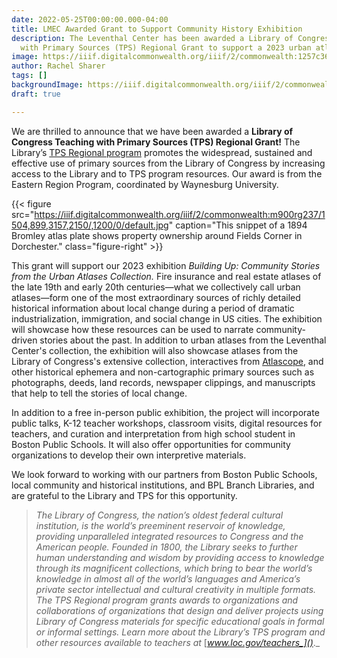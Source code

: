 ```yaml
---
date: 2022-05-25T00:00:00.000-04:00
title: LMEC Awarded Grant to Support Community History Exhibition
description: The Leventhal Center has been awarded a Library of Congress Teaching
  with Primary Sources (TPS) Regional Grant to support a 2023 urban atlas exhibition.
image: https://iiif.digitalcommonwealth.org/iiif/2/commonwealth:1257c3668/407,337,7126,4765/,1200/0/default.jpg
author: Rachel Sharer
tags: []
backgroundImage: https://iiif.digitalcommonwealth.org/iiif/2/commonwealth:1257c3668/407,337,7126,4765/,1200/0/default.jpg
draft: true

---
```

We are thrilled to announce that we have been awarded a **Library of Congress Teaching with Primary Sources (TPS) Regional Grant!** The Library’s [TPS Regional program](https://www.loc.gov/programs/teachers/about-this-program/teaching-with-primary-sources-partner-program/tps-regional-grant-program/) promotes the widespread, sustained and effective use of primary sources from the Library of Congress by increasing access to the Library and to TPS program resources. Our award is from the Eastern Region Program, coordinated by Waynesburg University.

{{< figure src="https://iiif.digitalcommonwealth.org/iiif/2/commonwealth:m900rg237/1504,899,3157,2150/,1200/0/default.jpg" caption="This snippet of a 1894 Bromley atlas plate shows property ownership around Fields Corner in Dorchester." class="figure-right" >}}

This grant will support our 2023 exhibition _Building Up: Community Stories from the Urban Atlases Collection._ Fire insurance and real estate atlases of the late 19th and early 20th centuries—what we collectively call urban atlases—form one of the most extraordinary sources of richly detailed historical information about local change during a period of dramatic industrialization, immigration, and social change in US cities. The exhibition will showcase how these resources can be used to narrate community-driven stories about the past. In addition to urban atlases from the Leventhal Center's collection, the exhibition will also showcase atlases from the Library of Congress's extensive collection, interactives from [Atlascope](), and other historical ephemera and non-cartographic primary sources such as photographs, deeds, land records, newspaper clippings, and manuscripts that help to tell the stories of local change.

In addition to a free in-person public exhibition, the project will incorporate public talks, K-12 teacher workshops, classroom visits, digital resources for teachers, and curation and interpretation from high school student in Boston Public Schools. It will also offer opportunities for community organizations to develop their own interpretive materials.

We look forward to working with our partners from Boston Public Schools, local community and historical institutions, and BPL Branch Libraries, and are grateful to the Library and TPS for this opportunity.

> _The Library of Congress, the nation’s oldest federal cultural institution, is the world’s preeminent reservoir of knowledge, providing unparalleled integrated resources to Congress and the American people. Founded in 1800, the Library seeks to further human understanding and wisdom by providing access to knowledge through its magnificent collections, which bring to bear the world’s knowledge in almost all of the world’s languages and America’s private sector intellectual and cultural creativity in multiple formats. The TPS Regional program grants awards to organizations and collaborations of organizations that design and deliver projects using Library of Congress materials for specific educational goals in formal or informal settings. Learn more about the Library’s TPS program and other resources available to teachers at_ [_www.loc.gov/teachers_]()_._